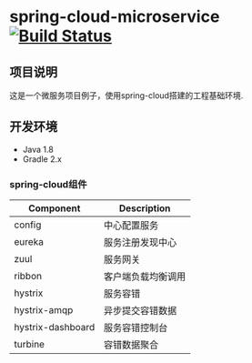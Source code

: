 # spring-cloud-microservice  [![Build Status](https://travis-ci.org/leonard207/spring-cloud-microservice.svg?branch=master)](https://travis-ci.org/leonard207/spring-cloud-microservice)

## 项目说明

这是一个微服务项目例子，使用spring-cloud搭建的工程基础环境.

## 开发环境

* Java 1.8
* Gradle 2.x

### spring-cloud组件

Component         | Description
------------------|--------------
config            | 中心配置服务
eureka            | 服务注册发现中心
zuul              | 服务网关
ribbon            | 客户端负载均衡调用
hystrix           | 服务容错
hystrix-amqp      | 异步提交容错数据
hystrix-dashboard | 服务容错控制台
turbine           | 容错数据聚合